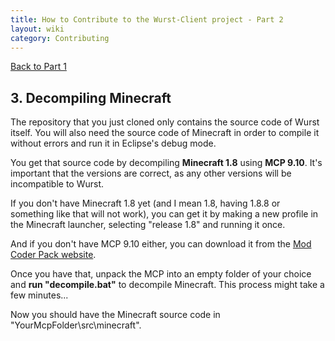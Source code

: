 ```yaml
---
title: How to Contribute to the Wurst-Client project - Part 2
layout: wiki
category: Contributing
---
```

<a href="/wiki/Contributing/part1/" class="btn btn-default">
  <span class="octicon octicon-arrow-left"></span>
  Back to Part 1
</a>

## 3. Decompiling Minecraft
The repository that you just cloned only contains the source code of Wurst itself. You will also need the source code of Minecraft in order to compile it without errors and run it in Eclipse's debug mode.

You get that source code by decompiling **Minecraft 1.8** using **MCP 9.10**. It's important that the versions are correct, as any other versions will be incompatible to Wurst.

If you don't have Minecraft 1.8 yet (and I mean 1.8, having 1.8.8 or something like that will not work), you can get it by making a new profile in the Minecraft launcher, selecting "release 1.8" and running it once.

And if you don't have MCP 9.10 either, you can download it from the [Mod Coder Pack website](http://www.modcoderpack.com/website/content/mcp-910).

Once you have that, unpack the MCP into an empty folder of your choice and **run "decompile.bat"** to decompile Minecraft. This process might take a few minutes...

Now you should have the Minecraft source code in "YourMcpFolder\src\minecraft".
